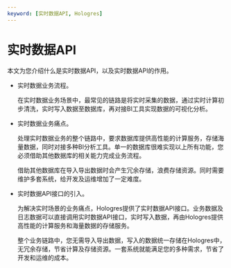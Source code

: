 ```yaml
---
keyword: [实时数据API, Hologres]
---
```


# 实时数据API

本文为您介绍什么是实时数据API，以及实时数据API的作用。

-   实时数据业务流程。

    在实时数据业务场景中，最常见的链路是将实时采集的数据，通过实时计算初步清洗，实时写入数据至数据库，再对接BI工具实现数据的可视化分析。

-   实时数据业务痛点。

    处理实时数据业务的整个链路中，要求数据库提供高性能的计算服务，存储海量数据，同时对接多种BI分析工具。单一的数据库很难实现以上所有功能，您必须借助其他数据库的相关能力完成业务流程。

    借助其他数据库在导入导出数据时会产生冗余存储，浪费存储资源。同时需要维护多套系统，给开发及运维增加了一定难度。

-   实时数据API接口的引入。

    为解决实时场景的业务痛点，Hologres提供了实时数据API接口。业务数据及日志数据可以直接调用实时数据API接口，实时写入数据，再由Hologres提供高性能的计算服务和海量数据的存储服务。

    整个业务链路中，您无需导入导出数据，写入的数据统一存储在Hologres中，无冗余存储，节省计算及存储资源。一套系统就能满足您的多种需求，节省了开发和运维的成本。


